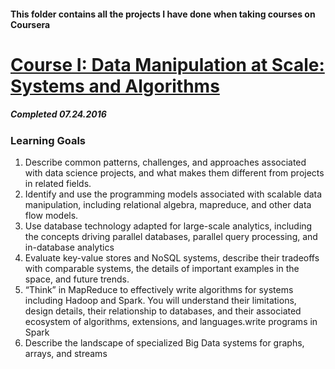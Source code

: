 #### This folder contains all the projects I have done when taking courses on Coursera  
# [Course I: Data Manipulation at Scale: Systems and Algorithms](https://www.coursera.org/learn/data-manipulation)   
##### Completed 07.24.2016
### Learning Goals  
  1. Describe common patterns, challenges, and approaches associated with data science projects, and what makes them different from projects in related fields. 
  2. Identify and use the programming models associated with scalable data manipulation, including relational algebra, mapreduce, and other data flow models.  
  3. Use database technology adapted for large-scale analytics, including the concepts driving parallel databases, parallel query processing, and in-database analytics  
  4. Evaluate key-value stores and NoSQL systems, describe their tradeoffs with comparable systems, the details of important examples in the space, and future trends.  
  5. “Think” in MapReduce to effectively write algorithms for systems including Hadoop and Spark.  You will understand their limitations, design details, their relationship to databases, and their associated ecosystem of algorithms, extensions, and languages.write programs in Spark  
  6. Describe the landscape of specialized Big Data systems for graphs, arrays, and streams  

